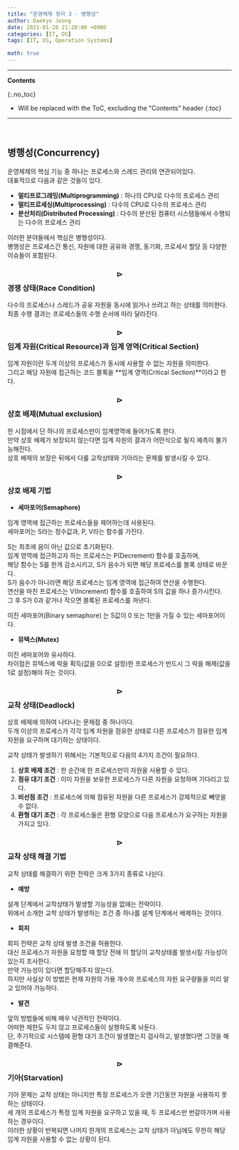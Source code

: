 ```yaml
---
title: "운영체제 정리 3 - 병행성"
author: Daekyo Jeong
date: 2021-01-28 21:20:00 +0900
categories: [IT, OS]
tags: [IT, OS, Operation Systems]

math: true
---
```


---
**Contents**

{:.no_toc}

* Will be replaced with the ToC, excluding the "Contents" header
{:toc}
---

<br/>

## **병행성(Concurrency)**  

운영체제의 핵심 기능 중 하나는 프로세스와 스레드 관리와 연관되어있다.  
대표적으로 다음과 같은 것들이 있다.  

- **멀티프로그래밍(Multiprogramming)** : 하나의 CPU로 다수의 프로세스 관리  
- **멀티프로세싱(Multiprocessing)** : 다수의 CPU로 다수의 프로세스 관리  
- **분산처리(Distributed Processing)** : 다수의 분산된 컴퓨터 시스템들에서 수행되는 다수의 프로세스 관리  

이러한 분야들에서 핵심은 병행성이다.  
병행성은 프로세스간 통신, 자원에 대한 공유와 경쟁, 동기화, 프로세서 할당 등 다양한 이슈들이 포함된다.  

### **$$\rhd$$경쟁 상태(Race Condition)**  

다수의 프로세스나 스레드가 공유 자원을 동시에 읽거나 쓰려고 하는 상태를 의미한다.  
최종 수행 결과는 프로세스들의 수행 순서에 따라 달라진다.  

### **$$\rhd$$임계 자원(Critical Resource)과 임계 영역(Critical Section)**  

임계 자원이란 두개 이상의 프로세스가 동시에 사용할 수 없는 자원을 의미한다.  
그리고 해당 자원에 접근하는 코드 블록을 **임계 영역(Critical Section)**이라고 한다.  

### **$$\rhd$$상호 배제(Mutual exclusion)**  

한 시점에서 단 하나의 프로세스만이 임계영역에 들어가도록 한다.  
만약 상호 배제가 보장되지 않는다면 임계 자원의 결과가 어떤식으로 될지 예측이 불가능해진다.  
상호 배제의 보장은 뒤에서 다룰 교착상태와 기아라는 문제를 발생시킬 수 있다.  

### **$$\rhd$$상호 배제 기법**  

- **세마포어(Semaphore)**  

임계 영역에 접근하는 프로세스들을 제어하는데 사용된다.  
세마포어는 S라는 정수값과, P, V라는 함수를 가진다.  

S는 최초에 음이 아닌 값으로 초기화된다.  
임계 영역에 접근하고자 하는 프로세스는 P(Decrement) 함수를 호출하며,  
해당 함수는 S를 한개 감소시키고, S가 음수가 되면 해당 프로세스를 블록 상태로 바꾼다.  
S가 음수가 아니라면 해당 프로세스는 임계 영역에 접근하여 연산을 수행한다.  
연산을 마친 프로세스는 V(Increment) 함수를 호출하여 S의 값을 하나 증가시킨다.  
그 후 S가 0과 같거나 작으면 블록된 프로세스를 꺼낸다.  

이진 세마포어(Binary semaphore) 는 S값이 0 또는 1만을 가질 수 있는 세마포어이다.  

- **뮤텍스(Mutex)**  

이진 세마포어와 유사하다.  
차이점은 뮤텍스에 락을 획득(값을 0으로 설정)한 프로세스가 반드시 그 락을 해제(값을 1로 설정)해야 하는 것이다.  


### **$$\rhd$$교착 상태(Deadlock)**

상호 배제에 의하여 나타나는 문제점 중 하나이다.  
두개 이상의 프로세스가 각각 임계 자원을 점유한 상태로 다른 프로세스가 점유한 임계 자원을 요구하며 대기하는 상태이다.  

교착 상태가 발생하기 위해서는 기본적으로 다음의 4가지 조건이 필요하다.  

1. **상호 배제 조건** : 한 순간에 한 프로세스만이 자원을 사용할 수 있다.  
2. **점유 대기 조건** : 이미 자원을 보유한 프로세스가 다른 자원을 요청하며 기다리고 있다.  
3. **비선점 조건** : 프로세스에 의해 점유된 자원을 다른 프로세스가 강제적으로 빼앗을 수 없다.  
4. **환형 대기 조건** : 각 프로세스들은 환형 모양으로 다음 프로세스가 요구하는 자원을 가지고 있다.  

### **$$\rhd$$교착 상태 해결 기법**  

교착 상태를 해결하기 위한 전략은 크게 3가지 종류로 나뉜다.  

- **예방**  

설계 단계에서 교착상태가 발생할 가능성을 없애는 전략이다.  
위에서 소개한 교착 상태가 발생하는 조건 중 하나를 설계 단계에서 배제하는 것이다.  

- **회피**  

회피 전략은 교착 상태 발생 조건을 허용한다.  
대신 프로세스가 자원을 요청할 때 할당 전에 이 할당이 교착상태를 발생시킬 가능성이 있는지 조사한다.  
만약 가능성이 있다면 할당해주지 않는다.  
하지만 사실상 이 방법은 현재 자원의 가용 개수와 프로세스의 자원 요구량들을 미리 알고 있어야 가능하다.  

- **발견**  

앞의 방법들에 비해 매우 낙관적인 전략이다.  
어떠한 제한도 두지 않고 프로세스들이 실행하도록 놔둔다.  
단, 주기적으로 시스템에 환형 대기 조건이 발생했는지 검사하고, 발생했다면 그것을 해결해준다.  


### **$$\rhd$$기아(Starvation)**   

기아 문제는 교착 상태는 아니지만 특정 프로세스가 오랜 기간동안 자원을 사용하지 못하는 상태이다.  
세 개의 프로세스가 특정 임계 자원을 요구하고 있을 때, 두 프로세스만 번갈아가며 사용하는 경우이다.  
이러한 상황이 반복되면 나머지 한개의 프로세스는 교착 상태가 아님에도 무한히 해당 임계 자원을 사용할 수 없는 상황이 된다.  



<br/>
